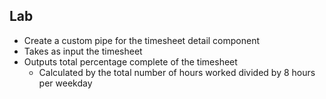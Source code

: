 ## Lab

* Create a custom pipe for the timesheet detail component
* Takes as input the timesheet
* Outputs total percentage complete of the timesheet
    * Calculated by the total number of hours worked divided by 8 hours per weekday
